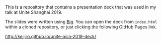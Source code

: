 This is a repository that contains a presentation deck that was used in my talk
at Unite Shanghai 2019.

The slides were written using [Big]. You can open the deck from `index.html`
within a cloned repository, or just clicking the following GitHub Pages link.

http://keijiro.github.io/unite-asia-2019-deck/

[Big]: https://github.com/tmcw/big
